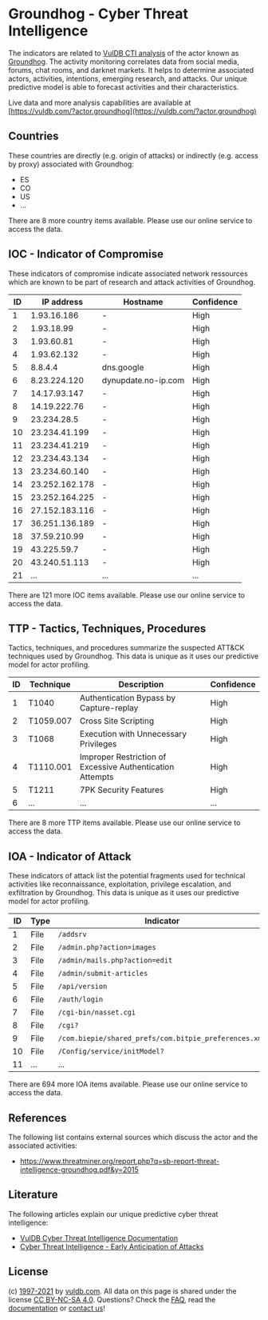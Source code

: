 # Groundhog - Cyber Threat Intelligence

The indicators are related to [VulDB CTI analysis](https://vuldb.com/?doc.cti) of the actor known as [Groundhog](https://vuldb.com/?actor.groundhog). The activity monitoring correlates data from social media, forums, chat rooms, and darknet markets. It helps to determine associated actors, activities, intentions, emerging research, and attacks. Our unique predictive model is able to forecast activities and their characteristics.

Live data and more analysis capabilities are available at [https://vuldb.com/?actor.groundhog](https://vuldb.com/?actor.groundhog)

## Countries

These countries are directly (e.g. origin of attacks) or indirectly (e.g. access by proxy) associated with Groundhog:

* ES
* CO
* US
* ...

There are 8 more country items available. Please use our online service to access the data.

## IOC - Indicator of Compromise

These indicators of compromise indicate associated network ressources which are known to be part of research and attack activities of Groundhog.

ID | IP address | Hostname | Confidence
-- | ---------- | -------- | ----------
1 | 1.93.16.186 | - | High
2 | 1.93.18.99 | - | High
3 | 1.93.60.81 | - | High
4 | 1.93.62.132 | - | High
5 | 8.8.4.4 | dns.google | High
6 | 8.23.224.120 | dynupdate.no-ip.com | High
7 | 14.17.93.147 | - | High
8 | 14.19.222.76 | - | High
9 | 23.234.28.5 | - | High
10 | 23.234.41.199 | - | High
11 | 23.234.41.219 | - | High
12 | 23.234.43.134 | - | High
13 | 23.234.60.140 | - | High
14 | 23.252.162.178 | - | High
15 | 23.252.164.225 | - | High
16 | 27.152.183.116 | - | High
17 | 36.251.136.189 | - | High
18 | 37.59.210.99 | - | High
19 | 43.225.59.7 | - | High
20 | 43.240.51.113 | - | High
21 | ... | ... | ...

There are 121 more IOC items available. Please use our online service to access the data.

## TTP - Tactics, Techniques, Procedures

Tactics, techniques, and procedures summarize the suspected ATT&CK techniques used by Groundhog. This data is unique as it uses our predictive model for actor profiling.

ID | Technique | Description | Confidence
-- | --------- | ----------- | ----------
1 | T1040 | Authentication Bypass by Capture-replay | High
2 | T1059.007 | Cross Site Scripting | High
3 | T1068 | Execution with Unnecessary Privileges | High
4 | T1110.001 | Improper Restriction of Excessive Authentication Attempts | High
5 | T1211 | 7PK Security Features | High
6 | ... | ... | ...

There are 8 more TTP items available. Please use our online service to access the data.

## IOA - Indicator of Attack

These indicators of attack list the potential fragments used for technical activities like reconnaissance, exploitation, privilege escalation, and exfiltration by Groundhog. This data is unique as it uses our predictive model for actor profiling.

ID | Type | Indicator | Confidence
-- | ---- | --------- | ----------
1 | File | `/addsrv` | Low
2 | File | `/admin.php?action=images` | High
3 | File | `/admin/mails.php?action=edit` | High
4 | File | `/admin/submit-articles` | High
5 | File | `/api/version` | Medium
6 | File | `/auth/login` | Medium
7 | File | `/cgi-bin/nasset.cgi` | High
8 | File | `/cgi?` | Low
9 | File | `/com.biepie/shared_prefs/com.bitpie_preferences.xml` | High
10 | File | `/Config/service/initModel?` | High
11 | ... | ... | ...

There are 694 more IOA items available. Please use our online service to access the data.

## References

The following list contains external sources which discuss the actor and the associated activities:

* https://www.threatminer.org/report.php?q=sb-report-threat-intelligence-groundhog.pdf&y=2015

## Literature

The following articles explain our unique predictive cyber threat intelligence:

* [VulDB Cyber Threat Intelligence Documentation](https://vuldb.com/?doc.cti)
* [Cyber Threat Intelligence - Early Anticipation of Attacks](https://www.scip.ch/en/?labs.20201022)

## License

(c) [1997-2021](https://vuldb.com/?doc.changelog) by [vuldb.com](https://vuldb.com/?doc.about). All data on this page is shared under the license [CC BY-NC-SA 4.0](https://creativecommons.org/licenses/by-nc-sa/4.0/). Questions? Check the [FAQ](https://vuldb.com/?doc.faq), read the [documentation](https://vuldb.com/?doc) or [contact us](https://vuldb.com/?contact)!
